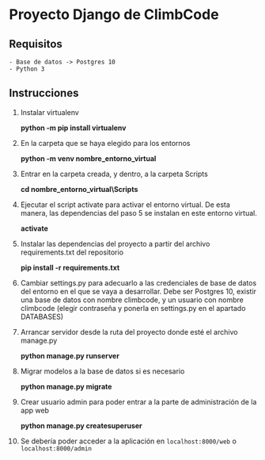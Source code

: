 # Proyecto Django de ClimbCode

## Requisitos

	- Base de datos -> Postgres 10
	- Python 3

## Instrucciones

1) Instalar virtualenv
	
	**python -m pip install virtualenv**
	
2) En la carpeta que se haya elegido para los entornos
	
	**python -m venv nombre_entorno_virtual**
	
3) Entrar en la carpeta creada, y dentro, a la carpeta Scripts
	
	**cd nombre_entorno_virtual\Scripts**
	
4) Ejecutar el script activate para activar el entorno virtual. De esta manera, las dependencias del paso 5 se instalan en este 	entorno virtual.
	
	**activate**
	
5) Instalar las dependencias del proyecto a partir del archivo requirements.txt del repositorio
	
	**pip install -r requirements.txt**
	
6) Cambiar settings.py para adecuarlo a las credenciales de base de datos del entorno en el que se vaya a desarrollar. Debe ser 	Postgres 10, existir una base de datos con nombre climbcode, y un usuario con nombre climbcode (elegir contraseña y ponerla en 	settings.py en el apartado DATABASES)	
	
7) Arrancar servidor desde la ruta del proyecto donde esté el archivo manage.py
	
	**python manage.py runserver**
	
8) Migrar modelos a la base de datos si es necesario
	
	**python manage.py migrate**
	
9) Crear usuario admin para poder entrar a la parte de administración de la app web
	
	**python manage.py createsuperuser**
	
10) Se debería poder acceder a la aplicación en `localhost:8000/web` o `localhost:8000/admin`